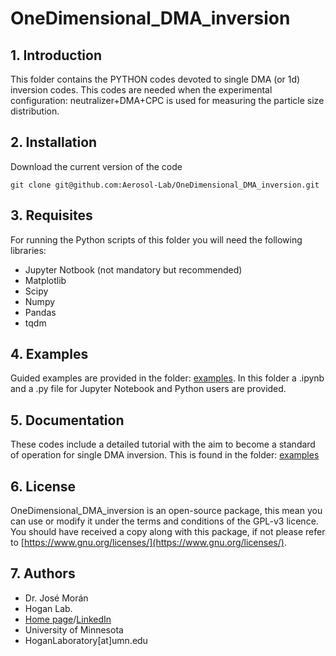 # OneDimensional_DMA_inversion

## 1. Introduction

This folder contains the PYTHON codes devoted to single DMA (or 1d) inversion codes. This codes are needed when the experimental configuration: neutralizer+DMA+CPC is used for measuring the particle size distribution.

## 2. Installation

Download the current version of the code

    git clone git@github.com:Aerosol-Lab/OneDimensional_DMA_inversion.git
    
## 3. Requisites

For running the Python scripts of this folder you will need the following libraries:
* Jupyter Notbook (not mandatory but recommended)
* Matplotlib
* Scipy
* Numpy
* Pandas
* tqdm

## 4. Examples

Guided examples are provided in the folder: [examples](https://github.com/Aerosol-Lab/OneDimensional_DMA_inversion/tree/main/Python/Examples). In this folder a .ipynb and a .py file for Jupyter Notebook and Python users are provided.

## 5. Documentation

These codes include a detailed tutorial with the aim to become a standard of operation for single DMA inversion. This is found in the folder: [examples](https://github.com/Aerosol-Lab/OneDimensional_DMA_inversion/tree/main/Python/Documantation)

## 6. License

OneDimensional_DMA_inversion is an open-source package, this mean you can use or modify it under the terms and conditions of the GPL-v3 licence. You should have received a copy along with this package, if not please refer to [https://www.gnu.org/licenses/](https://www.gnu.org/licenses/).

## 7. Authors

* Dr. José Morán
* Hogan Lab.
* [Home page](https://hoganlab.umn.edu/)/[LinkedIn](https://www.linkedin.com/in/hogan-lab-994a3a246/)
* University of Minnesota
* HoganLaboratory[at]umn.edu

